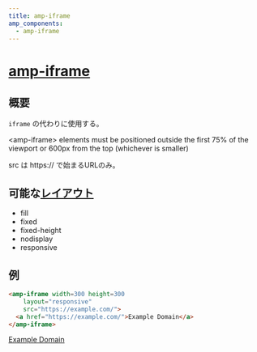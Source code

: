 ```yaml
---
title: amp-iframe
amp_components:
  - amp-iframe
---
```


# [amp-iframe](https://www.ampproject.org/docs/reference/extended/amp-iframe.html)

## 概要

`iframe` の代わりに使用する。

&lt;amp-iframe> elements must be positioned outside the first 75%
of the viewport or 600px from the top (whichever is smaller)

src は https:// で始まるURLのみ。

## 可能な[レイアウト](../layouts.html)

- fill
- fixed
- fixed-height
- nodisplay
- responsive

## 例

```html
<amp-iframe width=300 height=300
    layout="responsive"
    src="https://example.com/">
  <a href="https://example.com/">Example Domain</a>
</amp-iframe>
```

<amp-iframe width=300 height=300
    layout="responsive"
    src="https://example.com/">
  <a href="https://example.com/">Example Domain</a>
</amp-iframe>
